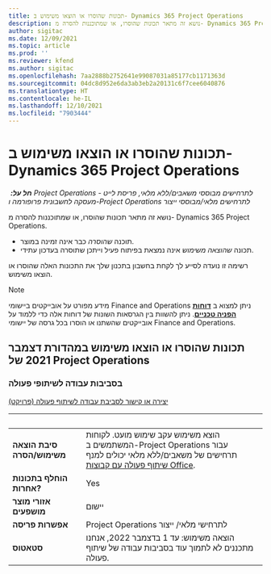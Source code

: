```yaml
---
title: תכונות שהוסרו או הוצאו משימוש ב- Dynamics 365 Project Operations
description: נושא זה מתאר תכונות שהוסרו, או שמתוכננות להסרה מ- Dynamics 365 Project Operations.
author: sigitac
ms.date: 12/09/2021
ms.topic: article
ms.prod: ''
ms.reviewer: kfend
ms.author: sigitac
ms.openlocfilehash: 7aa2888b2752641e99087031a85177cb1171363d
ms.sourcegitcommit: 04dc8d952e6da3ab3eb2a20131c6f7cee6040876
ms.translationtype: HT
ms.contentlocale: he-IL
ms.lasthandoff: 12/10/2021
ms.locfileid: "7903444"
---
```

# <a name="removed-or-deprecated-features-in-dynamics-365-project-operations"></a>תכונות שהוסרו או הוצאו משימוש ב- Dynamics 365 Project Operations

_**חל על:** ‏ Project Operations לתרחישים מבוססי משאבים/ללא מלאי, פריסת לייט - מעסקה לחשבונית פרופורמה ו-Project Operations לתרחישים מלאי/מבוססי ייצור_

נושא זה מתאר תכונות שהוסרו, או שמתוכננות להסרה מ- Dynamics 365 Project Operations.

- תוכנה *שהוסרה* כבר אינה זמינה במוצר.
- תכונה *שהוצאה משימוש* אינה נמצאת בפיתוח פעיל וייתכן שתוסרה בעדכון עתידי.

רשימה זו נועדה לסייע לך לקחת בחשבון בתכנון שלך את התכונות האלה שהוסרו או הוצאו משימוש.

> [!NOTE]
> מידע מפורט על אובייקטים ביישומי Finance and Operations ניתן למצוא ב [**דוחות הפניה טכניים**](/dynamics/s-e/global/axtechrefrep_61). ניתן להשוות בין הגרסאות השונות של דוחות אלה כדי ללמוד על אובייקטים שהשתנו או הוסרו בכל גרסה של יישומי Finance and Operations.

## <a name="features-removed-or-deprecated-in-the-project-operations-december-2021-release"></a>תכונות שהוסרו או הוצאו משימוש במהדורת דצמבר 2021 של Project Operations

### <a name="collaboration-workspaces"></a>בסביבות עבודה לשיתופי פעולה

[יצירה או קישור לסביבת עבודה לשיתוף פעולה (פרויקט)](/dynamicsax-2012/appuser-itpro/create-or-link-to-a-collaboration-workspace-project)

| &nbsp; | &nbsp; |
|--------|--------|
| **סיבת הוצאה משימוש/הסרה** | הוצא משימוש עקב שימוש מועט. לקוחות המשתמשים ב-Project Operations עבור תרחישים של משאבים/ללא מלאי יכולים למנף [שיתוף פעולה עם קבוצות Office](../project-management/collaboration-groups.md). |
| **הוחלף בתכונות אחרות?** | Yes |
| **אזורי מוצר מושפעים** | יישום  |
| **אפשרות פריסה** | Project Operations לתרחישי מלאי/ ייצור |
| **סטאטוס** | הוצאה משימוש: עד 1 בדצמבר 2022, אנחנו מתכננים לא לתמוך עוד בסביבות עבודה של שיתוף פעולה. |
